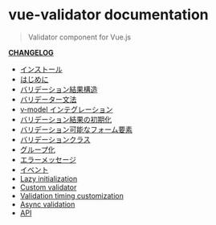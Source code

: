 # vue-validator documentation

> Validator component for Vue.js 

**[CHANGELOG](https://github.com/vuejs/vue-validator/blob/dev/CHANGELOG.md)**

- [インストール](installation.md)
- [はじめに](started.md)
- [バリデーション結果構造](structure.md)
- [バリデーター文法](syntax.md)
- [v-model インテグレーション](model.md)
- [バリデーション結果の初期化](reset.md)
- [バリデーション可能なフォーム要素](elements.md)
- [バリデーションクラス](classes.md)
- [グループ化](grouping.md)
- [エラーメッセージ](errors.md)
- [イベント](events.md)
- [Lazy initialization](lazy.md)
- [Custom validator](custom.md)
- [Validation timing customization](timing.md)
- [Async validation](async.md)
- [API](api.md)
